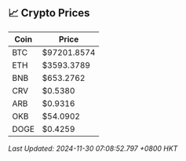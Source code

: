 ## 📈 Crypto Prices

| Coin | Price |
| ---- | ----- |
| BTC | $97201.8574 |
| ETH | $3593.3789 |
| BNB | $653.2762 |
| CRV | $0.5380 |
| ARB | $0.9316 |
| OKB | $54.0902 |
| DOGE | $0.4259 |

_Last Updated: 2024-11-30 07:08:52.797 +0800 HKT_